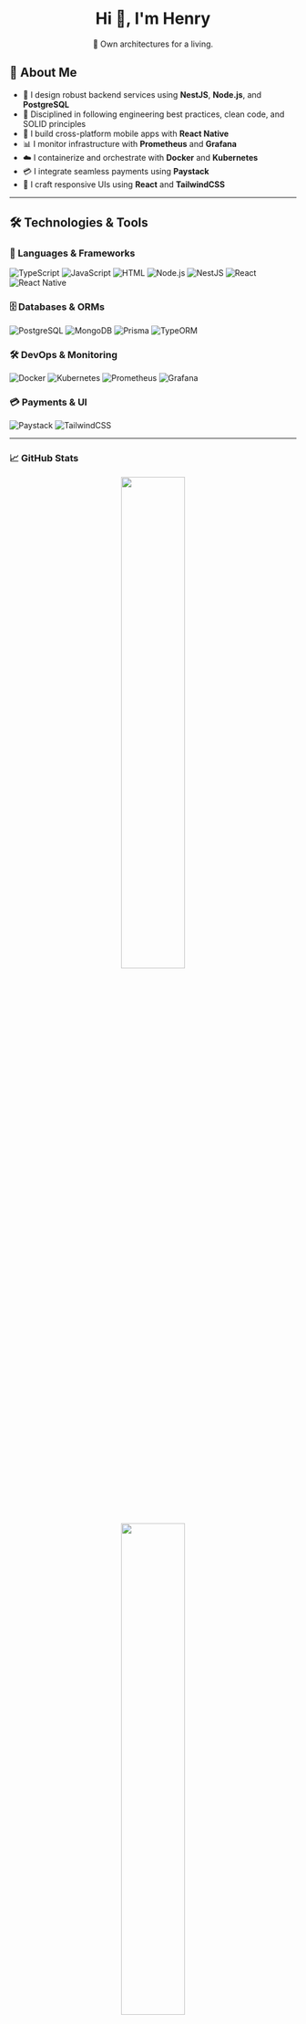 <h1 align="center">Hi 👋, I'm Henry</h1>
<div align="center">
  🚀 Own architectures for a living.
</div>

## 🧠 About Me

- 🔧 I design robust backend services using **NestJS**, **Node.js**, and **PostgreSQL**
- 🧠 Disciplined in following engineering best practices, clean code, and SOLID principles
- 📱 I build cross-platform mobile apps with **React Native**
- 📊 I monitor infrastructure with **Prometheus** and **Grafana**
- ☁️ I containerize and orchestrate with **Docker** and **Kubernetes**
- 💳 I integrate seamless payments using **Paystack**
- 🎨 I craft responsive UIs using **React** and **TailwindCSS**

---

## 🛠️ Technologies & Tools

### 🚀 Languages & Frameworks

![TypeScript](https://img.shields.io/badge/-TypeScript-3178C6?style=for-the-badge&logo=typescript&logoColor=white)
![JavaScript](https://img.shields.io/badge/-JavaScript-F7DF1E?style=for-the-badge&logo=javascript&logoColor=black)
![HTML](https://img.shields.io/badge/-HTML5-E34F26?style=for-the-badge&logo=html5&logoColor=white)
![Node.js](https://img.shields.io/badge/-Node.js-339933?style=for-the-badge&logo=node.js&logoColor=white)
![NestJS](https://img.shields.io/badge/-NestJS-E0234E?style=for-the-badge&logo=nestjs&logoColor=white)
![React](https://img.shields.io/badge/-React-61DAFB?style=for-the-badge&logo=react&logoColor=black)
![React Native](https://img.shields.io/badge/-React_Native-20232A?style=for-the-badge&logo=react&logoColor=61DAFB)

### 🗄️ Databases & ORMs

![PostgreSQL](https://img.shields.io/badge/-PostgreSQL-4169E1?style=for-the-badge&logo=postgresql&logoColor=white)
![MongoDB](https://img.shields.io/badge/-MongoDB-47A248?style=for-the-badge&logo=mongodb&logoColor=white)
![Prisma](https://img.shields.io/badge/-Prisma-2D3748?style=for-the-badge&logo=prisma&logoColor=white)
![TypeORM](https://img.shields.io/badge/-TypeORM-FFA500?style=for-the-badge)

### 🛠 DevOps & Monitoring

![Docker](https://img.shields.io/badge/-Docker-2496ED?style=for-the-badge&logo=docker&logoColor=white)
![Kubernetes](https://img.shields.io/badge/-Kubernetes-326CE5?style=for-the-badge&logo=kubernetes&logoColor=white)
![Prometheus](https://img.shields.io/badge/-Prometheus-E6522C?style=for-the-badge&logo=prometheus&logoColor=white)
![Grafana](https://img.shields.io/badge/-Grafana-F46800?style=for-the-badge&logo=grafana&logoColor=white)

### 💳 Payments & UI

![Paystack](https://img.shields.io/badge/-Paystack-081765?style=for-the-badge&logo=paystack&logoColor=white)
![TailwindCSS](https://img.shields.io/badge/-TailwindCSS-38B2AC?style=for-the-badge&logo=tailwind-css&logoColor=white)

---

### 📈 GitHub Stats

<p align="center">
  <img src="https://github-readme-stats.vercel.app/api?username=henrynnamani&show_icons=true&theme=tokyonight" width="47%" />
  <br />
  <img src="https://github-readme-streak-stats.herokuapp.com/?user=henrynnamani&theme=tokyonight" width="47%" />
</p>

---

### 📫 Connect with Me

<p align="left">
  <a href="https://twitter.com/asahelcode" target="_blank"><img src="https://img.shields.io/badge/Twitter-1DA1F2?style=for-the-badge&logo=twitter&logoColor=white" /></a>
  <a href="mailto:henrynnamani12304@gmail.com"><img src="https://img.shields.io/badge/Gmail-D14836?style=for-the-badge&logo=gmail&logoColor=white" /></a>
</p>

---

⚡ _“Code with purpose. Monitor with clarity. Ship with confidence.”_


